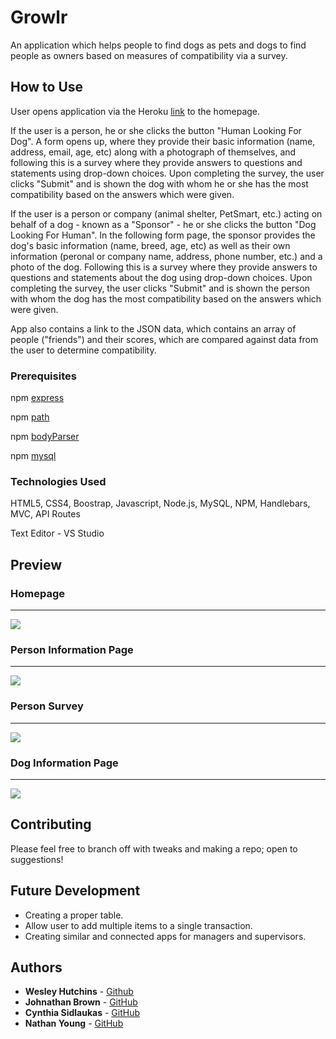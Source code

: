 # Growlr

An application which helps people to find dogs as pets and dogs to find people as owners based on measures of compatibility via a survey.

## How to Use

User opens application via the Heroku [link](https://warm-sierra-75928.herokuapp.com/) to the homepage.

If the user is a person, he or she clicks the button "Human Looking For Dog". A form opens up, where they provide their basic information (name, address, email, age, etc) along with a photograph of themselves, and following this is a survey where they provide answers to questions and statements using drop-down choices. Upon completing the survey, the user clicks "Submit" and is shown the dog with whom he or she has the most compatibility based on the answers which were given.

If the user is a person or company (animal shelter, PetSmart, etc.) acting on behalf of a dog - known as a "Sponsor" - he or she clicks the button "Dog Looking For Human". In the following form page, the sponsor provides the dog's basic information (name, breed, age, etc) as well as their own information (peronal or company name, address, phone number, etc.) and a photo of the dog. Following this is a survey where they provide answers to questions and statements about the dog using drop-down choices. Upon completing the survey, the user clicks "Submit" and is shown the person with whom the dog has the most compatibility based on the answers which were given.

App also contains a link to the JSON data, which contains an array of people ("friends") and their scores, which are compared against data from the user to determine compatibility.


### Prerequisites

npm [express](https://www.npmjs.com/package/express)

npm [path](https://www.npmjs.com/package/path)

npm [bodyParser](https://www.npmjs.com/package/body-parser)

npm [mysql](https://www.npmjs.com/package/mysql)


### Technologies Used

HTML5, CSS4, Boostrap, Javascript, Node.js, MySQL, NPM, Handlebars, MVC, API Routes

Text Editor - VS Studio


## Preview

### Homepage
- - - -
<img src="screenshots/Growlr1.PNG"/>

### Person Information Page
- - - -
<img src="screenshots/Growlr2.PNG"/>

### Person Survey
- - - -
<img src="screenshots/Growlr3.PNG"/>

### Dog Information Page
- - - -
<img src="screenshots/Growlr4.PNG"/>

## Contributing

Please feel free to branch off with tweaks and making a repo; open to suggestions!


## Future Development

* Creating a proper table.
* Allow user to add multiple items to a single transaction.
* Creating similar and connected apps for managers and supervisors.


## Authors

* **Wesley Hutchins** - [Github](https://github.com/WesPres1990)
* **Johnathan Brown** - [GitHub](https://github.com/JonathanBrownCFA)
* **Cynthia Sidlaukas** - [GitHub](https://github.com/cynthiasidlauskas)
* **Nathan Young** - [GitHub](https://github.com/21ghosts)